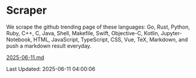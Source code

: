 # Scraper

We scrape the github trending page of these languages: Go, Rust, Python, Ruby, C++, C, Java, Shell, Makefile, Swift, Objective-C, Kotlin, Jupyter-Notebook, HTML, JavaScript, TypeScript, CSS, Vue, TeX, Markdown, and push a markdown result everyday.

[2025-06-11.md](https://github.com/yangwenmai/github-trending-backup/blob/master/2025-06-11.md)

Last Updated: 2025-06-11 04:00:06